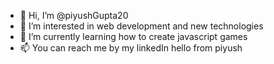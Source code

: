- 👋 Hi, I’m @piyushGupta20
- 👀 I’m interested in web development and new technologies 
- 🌱 I’m currently learning how to create javascript games
- 📫 You can reach me by my linkedIn
 hello from piyush
<!---
piyushGupta20/piyushgGupta is a ✨ special ✨ repository because its `README.md` (this file) appears on your GitHub profile.
You can click the Preview link to take a look at your changes.
--->
